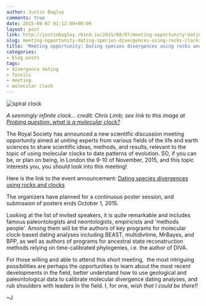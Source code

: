 ```yaml
---
author: Justin Bagley
comments: true
date: 2015-08-07 01:12:00+00:00
layout: post
link: http://justinbagley.rbind.io/2015/08/07/meeting-opportunity-dating-species-divergences-using-rocks-clocks/
slug: meeting-opportunity-dating-species-divergences-using-rocks-clocks
title: 'Meeting opportunity: Dating species divergences using rocks and clocks'
categories:
- blog posts
tags:
- divergence dating
- fossils
- meeting
- molecular clock
---
```


![spiral clock](http://cdn.phys.org/newman/csz/news/800/2008/13-probingquest.jpg) 

_A seemingly infinite clock... credit: Chris Limb; see link to this image at [Probing question: what is a molecular clock?](http://phys.org/news/2008-11-probing-molecular-clock.html)_

The Royal Society has announced a new scientific discussion meeting opportunity aimed at uniting experts from various fields of the life and earth sciences to share scientific ideas, methods, and results, relevant to the topic of using molecular clocks to date patterns of evolution. SO, if you can be, or plan on being, in London the 9-10 of November, 2015, and this topic interests you, you should look into this meeting! 

Here is the link to the event announcement: [Dating species divergences using rocks and clocks](https://royalsociety.org/events/2015/11/dating-species-divergences/)

The organizers have planned for a continuous poster session, and submission of posters ends October 1, 2015.

Looking at the list of invited speakers, it is quite remarkable and includes famous paleontologists and neontologists, empiricists and 'methods people'. Among them will be the authors of key programs for molecular clock-based dating analyses including BEAST, multidivtime, MrBayes, and BPP, as well as authors of programs for ancestral state reconstruction methods relying on time-calibrated phylogenies, i.e. the author of DIVA.

For those willing and able to attend this short meeting,  the most intriguing possibilities are perhaps the opportunities to learn about the most recent developments in the field, better understand how to use geological and paleontological data to calibrate molecular divergence dating analyses, and rub shoulders with leaders in the field. I, for one, _wish that I could be there!!_

~J
